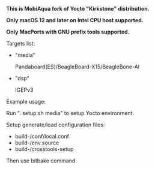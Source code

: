 **This is MobiAqua fork of Yocto "Kirkstone" distribution.**

**Only macOS 12 and later on Intel CPU host supported.**

**Only MacPorts with GNU prefix tools supported.**

  Targets list:

  - "media"

    Pandaboard(ES)/BeagleBoard-X15/BeagleBone-AI

  - "dsp"

    IGEPv3

  Example usage:

  Run ". setup.sh media" to setup Yocto environment.

  Setup generate/load configuration files:
  - build-<target>/conf/local.conf
  - build-<target>/env.source
  - build-<target>/crosstools-setup

  Then use bitbake command.
